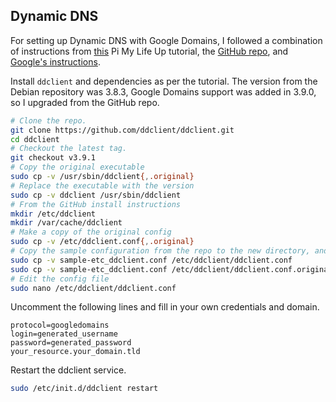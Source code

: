 ## Dynamic DNS

For setting up Dynamic DNS with Google Domains, I followed a combination of instructions from  [this](https://pimylifeup.com/raspberry-pi-port-forwarding/) Pi My Life Up tutorial, the [GitHub repo](https://github.com/ddclient/ddclient), and [Google's instructions](https://support.google.com/domains/answer/6147083?hl=en).

Install `ddclient` and dependencies as per the tutorial. The version from the Debian repository was 3.8.3, Google Domains support was added in 3.9.0, so I upgraded from the GitHub repo.

```bash
# Clone the repo.
git clone https://github.com/ddclient/ddclient.git
cd ddclient
# Checkout the latest tag.
git checkout v3.9.1
# Copy the original executable
sudo cp -v /usr/sbin/ddclient{,.original}
# Replace the executable with the version
sudo cp -v ddclient /usr/sbin/ddclient
# From the GitHub install instructions
mkdir /etc/ddclient
mkdir /var/cache/ddclient
# Make a copy of the original config
sudo cp -v /etc/ddclient.conf{,.original}
# Copy the sample configuration from the repo to the new directory, and make a copy of the original
sudo cp -v sample-etc_ddclient.conf /etc/ddclient/ddclient.conf
sudo cp -v sample-etc_ddclient.conf /etc/ddclient/ddclient.conf.original
# Edit the config file
sudo nano /etc/ddclient/ddclient.conf
```

Uncomment the following lines and fill in your own credentials and domain.
```
protocol=googledomains
login=generated_username
password=generated_password
your_resource.your_domain.tld
```

Restart the ddclient service.
```bash
sudo /etc/init.d/ddclient restart
```
